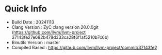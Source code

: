 # Quick Info
* Build Date : 20241113
* Clang Version : ZyC clang version 20.0.0git (https://github.com/llvm/llvm-project 37143fe27e082b478d333ca28f6f1af5210b7c6b)
* Binutils Version : master
* Compiled Based : https://github.com/llvm/llvm-project/commit/37143fe2

